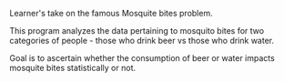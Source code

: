 Learner's take on the famous Mosquite bites problem.

This program analyzes the data pertaining to mosquito bites for two categories of people - those who drink beer vs those who drink water.

Goal is to ascertain whether the consumption of beer or water impacts mosquite bites statistically or not.
